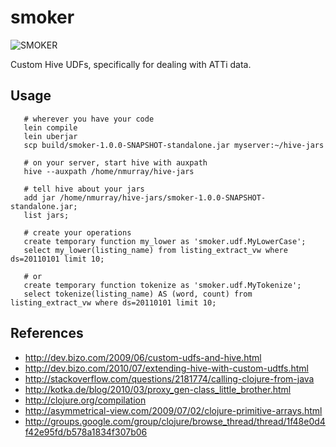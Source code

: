 # smoker

![SMOKER](/nmurray/smoker/raw/master/doc/images/smoker.jpg)

Custom Hive UDFs, specifically for dealing with ATTi data.

## Usage

       # wherever you have your code
       lein compile
       lein uberjar
       scp build/smoker-1.0.0-SNAPSHOT-standalone.jar myserver:~/hive-jars

       # on your server, start hive with auxpath
       hive --auxpath /home/nmurray/hive-jars

       # tell hive about your jars
       add jar /home/nmurray/hive-jars/smoker-1.0.0-SNAPSHOT-standalone.jar;
       list jars;

       # create your operations
       create temporary function my_lower as 'smoker.udf.MyLowerCase';
       select my_lower(listing_name) from listing_extract_vw where ds=20110101 limit 10;

       # or
       create temporary function tokenize as 'smoker.udf.MyTokenize';
       select tokenize(listing_name) AS (word, count) from listing_extract_vw where ds=20110101 limit 10;



## References

* http://dev.bizo.com/2009/06/custom-udfs-and-hive.html
* http://dev.bizo.com/2010/07/extending-hive-with-custom-udtfs.html
* http://stackoverflow.com/questions/2181774/calling-clojure-from-java
* http://kotka.de/blog/2010/03/proxy_gen-class_little_brother.html
* http://clojure.org/compilation
* http://asymmetrical-view.com/2009/07/02/clojure-primitive-arrays.html
* http://groups.google.com/group/clojure/browse_thread/thread/1f48e0d4f42e95fd/b578a1834f307b06
